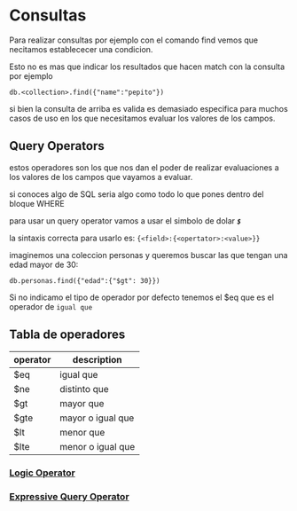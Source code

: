 # Consultas

Para realizar consultas por ejemplo con el comando find vemos que necitamos establececer una condicion. 

Esto no es mas que indicar los resultados que hacen match con la consulta por ejemplo

```shell
db.<collection>.find({"name":"pepito"})
```

si bien la consulta de arriba es valida es demasiado especifica para muchos casos de uso en los que necesitamos evaluar los valores de los campos.

## Query Operators
estos operadores son los que nos dan el poder de realizar evaluaciones a los valores de los campos que vayamos a evaluar.

si conoces algo de SQL seria algo como todo lo que pones dentro del bloque WHERE

para usar un query operator vamos a usar el simbolo de dolar ***`$`***

la sintaxis correcta para usarlo es:
`{<field>:{<opertator>:<value>}}`

imaginemos una coleccion personas y queremos buscar las que tengan una edad mayor de 30:

```shell
db.personas.find({"edad":{"$gt": 30}})
```

Si no indicamo el tipo de operador por defecto tenemos el $eq que es el operador de `igual que`

## Tabla de operadores

| operator 	| description       	|
|----------	|-------------------	|
| $eq      	| igual que         	|
| $ne      	| distinto que      	|
| $gt      	| mayor que         	|
| $gte     	| mayor o igual que 	|
| $lt      	| menor que         	|
| $lte     	| menor o igual que 	|



### [Logic Operator](./logicOperators.md)
### [Expressive Query Operator](./expressiveQueryOperator.md)

